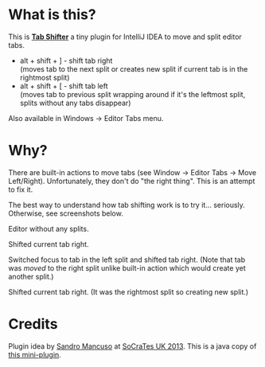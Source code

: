 What is this?
====
This is [**Tab Shifter**](http://plugins.jetbrains.com/plugin/7475) a tiny plugin for IntelliJ IDEA to move and split editor tabs.
 - alt + shift + \] - shift tab right<br/>
 (moves tab to the next split or creates new split if current tab is in the rightmost split)
 - alt + shift + \[ - shift tab left<br/>
 (moves tab to previous split wrapping around if it's the leftmost split, splits without any tabs disappear)

Also available in Windows -> Editor Tabs menu.


Why?
====
There are built-in actions to move tabs (see Window -> Editor Tabs -> Move Left/Right).
Unfortunately, they don't do "the right thing". This is an attempt to fix it.

The best way to understand how tab shifting work is to try it... seriously.
Otherwise, see screenshots below.

Editor without any splits.
<img src="https://raw.githubusercontent.com/dkandalov/tab-shift/master/screenshot0.png" alt="" title="" align="center"/>

Shifted current tab right.
<img src="https://raw.githubusercontent.com/dkandalov/tab-shift/master/screenshot1.png" alt="" title="" align="center"/>

Switched focus to tab in the left split and shifted tab right.
(Note that tab was *moved* to the right split unlike built-in action which would create yet another split.)
<img src="https://raw.githubusercontent.com/dkandalov/tab-shift/master/screenshot2.png" alt="" title="" align="center"/>

Shifted current tab right.
(It was the rightmost split so creating new split.)
<img src="https://raw.githubusercontent.com/dkandalov/tab-shift/master/screenshot3.png" alt="" title="" align="center"/>


Credits
====
Plugin idea by [Sandro Mancuso](https://twitter.com/sandromancuso) at [SoCraTes UK 2013](http://socratesuk.org).
This is a java copy of [this mini-plugin](https://gist.github.com/dkandalov/6643735).